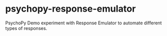# psychopy-response-emulator
PsychoPy Demo experiment with Response Emulator to automate different types of responses.
